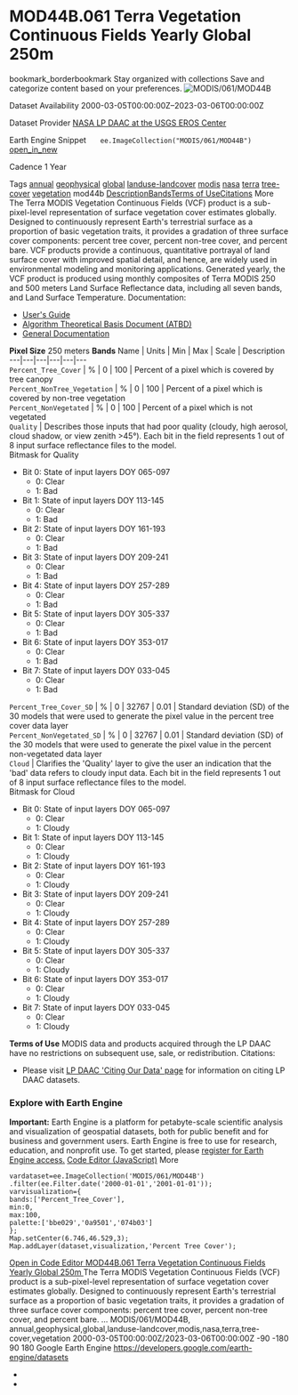  
#  MOD44B.061 Terra Vegetation Continuous Fields Yearly Global 250m 
bookmark_borderbookmark Stay organized with collections  Save and categorize content based on your preferences.
![MODIS/061/MOD44B](https://developers.google.com/earth-engine/datasets/images/MODIS/MODIS_061_MOD44B_sample.png) 

Dataset Availability
    2000-03-05T00:00:00Z–2023-03-06T00:00:00Z 

Dataset Provider
     [ NASA LP DAAC at the USGS EROS Center ](https://doi.org/10.5067/MODIS/MOD44B.006) 

Earth Engine Snippet
     `    ee.ImageCollection("MODIS/061/MOD44B")   ` [ open_in_new ](https://code.earthengine.google.com/?scriptPath=Examples:Datasets/MODIS/MODIS_061_MOD44B) 

Cadence
    1 Year 

Tags
     [annual](https://developers.google.com/earth-engine/datasets/tags/annual) [geophysical](https://developers.google.com/earth-engine/datasets/tags/geophysical) [global](https://developers.google.com/earth-engine/datasets/tags/global) [landuse-landcover](https://developers.google.com/earth-engine/datasets/tags/landuse-landcover) [modis](https://developers.google.com/earth-engine/datasets/tags/modis) [nasa](https://developers.google.com/earth-engine/datasets/tags/nasa) [terra](https://developers.google.com/earth-engine/datasets/tags/terra) [tree-cover](https://developers.google.com/earth-engine/datasets/tags/tree-cover) [vegetation](https://developers.google.com/earth-engine/datasets/tags/vegetation)
mod44b
[Description](https://developers.google.com/earth-engine/datasets/catalog/MODIS_061_MOD44B#description)[Bands](https://developers.google.com/earth-engine/datasets/catalog/MODIS_061_MOD44B#bands)[Terms of Use](https://developers.google.com/earth-engine/datasets/catalog/MODIS_061_MOD44B#terms-of-use)[Citations](https://developers.google.com/earth-engine/datasets/catalog/MODIS_061_MOD44B#citations) More
The Terra MODIS Vegetation Continuous Fields (VCF) product is a sub-pixel-level representation of surface vegetation cover estimates globally. Designed to continuously represent Earth's terrestrial surface as a proportion of basic vegetation traits, it provides a gradation of three surface cover components: percent tree cover, percent non-tree cover, and percent bare. VCF products provide a continuous, quantitative portrayal of land surface cover with improved spatial detail, and hence, are widely used in environmental modeling and monitoring applications.
Generated yearly, the VCF product is produced using monthly composites of Terra MODIS 250 and 500 meters Land Surface Reflectance data, including all seven bands, and Land Surface Temperature.
Documentation:
  * [User's Guide](https://lpdaac.usgs.gov/documents/1494/MOD44B_User_Guide_V61.pdf)
  * [Algorithm Theoretical Basis Document (ATBD)](https://lpdaac.usgs.gov/documents/113/MOD44B_ATBD.pdf)
  * [General Documentation](https://lpdaac.usgs.gov/products/mod44bv061/)


**Pixel Size** 250 meters 
**Bands**
Name | Units | Min | Max | Scale | Description  
---|---|---|---|---|---  
`Percent_Tree_Cover` | % |  0  |  100  | Percent of a pixel which is covered by tree canopy  
`Percent_NonTree_Vegetation` | % |  0  |  100  | Percent of a pixel which is covered by non-tree vegetation  
`Percent_NonVegetated` | % |  0  |  100  | Percent of a pixel which is not vegetated  
`Quality` | Describes those inputs that had poor quality (cloudy, high aerosol, cloud shadow, or view zenith >45°). Each bit in the field represents 1 out of 8 input surface reflectance files to the model.  
Bitmask for Quality
  * Bit 0: State of input layers DOY 065-097 
    * 0: Clear
    * 1: Bad
  * Bit 1: State of input layers DOY 113-145 
    * 0: Clear
    * 1: Bad
  * Bit 2: State of input layers DOY 161-193 
    * 0: Clear
    * 1: Bad
  * Bit 3: State of input layers DOY 209-241 
    * 0: Clear
    * 1: Bad
  * Bit 4: State of input layers DOY 257-289 
    * 0: Clear
    * 1: Bad
  * Bit 5: State of input layers DOY 305-337 
    * 0: Clear
    * 1: Bad
  * Bit 6: State of input layers DOY 353-017 
    * 0: Clear
    * 1: Bad
  * Bit 7: State of input layers DOY 033-045 
    * 0: Clear
    * 1: Bad

  
`Percent_Tree_Cover_SD` | % |  0  |  32767  | 0.01 | Standard deviation (SD) of the 30 models that were used to generate the pixel value in the percent tree cover data layer  
`Percent_NonVegetated_SD` | % |  0  |  32767  | 0.01 | Standard deviation (SD) of the 30 models that were used to generate the pixel value in the percent non-vegetated data layer  
`Cloud` | Clarifies the 'Quality' layer to give the user an indication that the 'bad' data refers to cloudy input data. Each bit in the field represents 1 out of 8 input surface reflectance files to the model.  
Bitmask for Cloud
  * Bit 0: State of input layers DOY 065-097 
    * 0: Clear
    * 1: Cloudy
  * Bit 1: State of input layers DOY 113-145 
    * 0: Clear
    * 1: Cloudy
  * Bit 2: State of input layers DOY 161-193 
    * 0: Clear
    * 1: Cloudy
  * Bit 3: State of input layers DOY 209-241 
    * 0: Clear
    * 1: Cloudy
  * Bit 4: State of input layers DOY 257-289 
    * 0: Clear
    * 1: Cloudy
  * Bit 5: State of input layers DOY 305-337 
    * 0: Clear
    * 1: Cloudy
  * Bit 6: State of input layers DOY 353-017 
    * 0: Clear
    * 1: Cloudy
  * Bit 7: State of input layers DOY 033-045 
    * 0: Clear
    * 1: Cloudy

  
**Terms of Use**
MODIS data and products acquired through the LP DAAC have no restrictions on subsequent use, sale, or redistribution.
Citations:
  * Please visit [LP DAAC 'Citing Our Data' page](https://lpdaac.usgs.gov/citing_our_data) for information on citing LP DAAC datasets.


### Explore with Earth Engine
**Important:** Earth Engine is a platform for petabyte-scale scientific analysis and visualization of geospatial datasets, both for public benefit and for business and government users. Earth Engine is free to use for research, education, and nonprofit use. To get started, please [register for Earth Engine access.](https://console.cloud.google.com/earth-engine)
[Code Editor (JavaScript)](https://developers.google.com/earth-engine/datasets/catalog/MODIS_061_MOD44B#code-editor-javascript-sample) More
```
vardataset=ee.ImageCollection('MODIS/061/MOD44B')
.filter(ee.Filter.date('2000-01-01','2001-01-01'));
varvisualization={
bands:['Percent_Tree_Cover'],
min:0,
max:100,
palette:['bbe029','0a9501','074b03']
};
Map.setCenter(6.746,46.529,3);
Map.addLayer(dataset,visualization,'Percent Tree Cover');
```
[ Open in Code Editor ](https://code.earthengine.google.com/?scriptPath=Examples:Datasets/MODIS/MODIS_061_MOD44B)
[ MOD44B.061 Terra Vegetation Continuous Fields Yearly Global 250m ](https://developers.google.com/earth-engine/datasets/catalog/MODIS_061_MOD44B)
The Terra MODIS Vegetation Continuous Fields (VCF) product is a sub-pixel-level representation of surface vegetation cover estimates globally. Designed to continuously represent Earth's terrestrial surface as a proportion of basic vegetation traits, it provides a gradation of three surface cover components: percent tree cover, percent non-tree cover, and percent bare. …
MODIS/061/MOD44B, annual,geophysical,global,landuse-landcover,modis,nasa,terra,tree-cover,vegetation 
2000-03-05T00:00:00Z/2023-03-06T00:00:00Z
-90 -180 90 180 
Google Earth Engine
https://developers.google.com/earth-engine/datasets
  * [ ](https://doi.org/https://doi.org/10.5067/MODIS/MOD44B.006)
  * [ ](https://doi.org/https://developers.google.com/earth-engine/datasets/catalog/MODIS_061_MOD44B)


